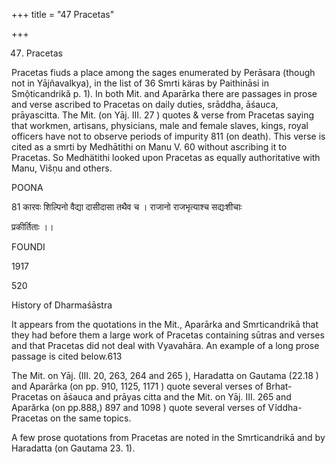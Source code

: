 +++
title = "47 Pracetas"

+++

47. Pracetas 

Pracetas fiuds a place among the sages enumerated by Perāsara (though not in Yājñavalkya), in the list of 36 Smrti käras by Paithināsi in Smộticandrikă p. 1). In both Mit. and Aparārka there are passages in prose and verse ascribed to Pracetas on daily duties, srāddha, āśauca, prāyascitta. The Mit. (on Yāj. III. 27 ) quotes & verse from Pracetas saying that workmen, artisans, physicians, male and female slaves, kings, royal officers have not to observe periods of impurity 811 (on death). This verse is cited as a smrti by Medhātithi on Manu V. 60 without ascribing it to Pracetas. So Medhätithi looked upon Pracetas as equally authoritative with Manu, Višņu and others. 

POONA 

81 कारवः शिल्पिनो वैद्या दासीदासा तथैव च । राजानो राजभृत्याश्च सद्यःशीचाः 

प्रकीर्तिताः ।। 

FOUNDI 

1917 

520 

History of Dharmaśāstra 

It appears from the quotations in the Mit., Aparārka and Smrticandrikā that they had before them a large work of Pracetas containing sūtras and verses and that Pracetas did not deal with Vyavahāra. An example of a long prose passage is cited below.613 

The Mit. on Yāj. (III. 20, 263, 264 and 265 ), Haradatta on Gautama (22.18 ) and Aparārka (on pp. 910, 1125, 1171 ) quote several verses of Brhat-Pracetas on āśauca and prāyas citta and the Mit. on Yāj. III. 265 and Aparărka (on pp.888,) 897 and 1098 ) quote several verses of Vĩddha-Pracetas on the same topics. 

A few prose quotations from Pracetas are noted in the Smrticandrikā and by Haradatta (on Gautama 23. 1). 
